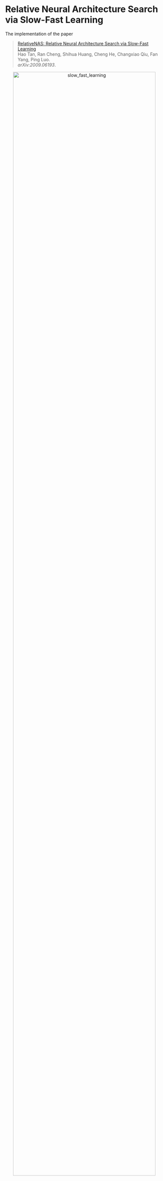 # Relative Neural Architecture Search via Slow-Fast Learning
The implementation of the paper
> [RelativeNAS: Relative Neural Architecture Search via Slow-Fast Learning](https://arxiv.org/abs/2009.06193) \
> Hao Tan, Ran Cheng, Shihua Huang, Cheng He, Changxiao Qiu, Fan Yang, Ping Luo.\
> _arXiv:2009.06193_.

<p align="center">
  <img src="./img/slow_fast_learning.png" alt="slow_fast_learning" width="95%">
</p>

## Requirements
```
Python >= 3.6, PyTorch == 1.3.0, torchvision >= 0.2
```

**RelativeNAS** is based on continuous encoding in cell-based search space. 
Besides, it uses a slow-fast learning paradigm to iteratively update the architecture vectors in the population.
A weight set is also contained to reduce the cost for performance estimations of candidate architectures.
Therefore, it can efficiently design high-performance convolutional architectures for image classification.
The architecture directly searched on CIFAR-10 can transfer into other intra- and inter-tasks, such as CIFAR-100, ImageNet, and PASCAL VOC 2007 et al.
The search process only requires a single GPU (1080 Ti) for nine hours.

**This code is based on the implementation of  [DARTS](https://github.com/quark0/darts) and [DenseNAS](https://github.com/JaminFong/DenseNAS.git).**


## Pretrained models
Our pretrained models are provided for evaluation.

**CIFAR-10** ([cifar10.pt](./trained_model/cifar10_model.pt))
```
 python test.py --auxiliary --model_path ./trained_model/cifar10_model.pt --set cifar10
```
* Expected result: 2.26% test error rate with 3.93M model params.

**CIFAR-100** ([cifar100_model.pt](./trained_model/cifar100_model.pt))
```
 python test.py --auxiliary --model_path ./trained_model/cifar100_model.pt --set cifar100
```
* Expected result: 15.86% test error rate with 3.98M model params.

**ImageNet** ([imagenet.pt](./trained_model/imagenet_model.pt))
1. We pack the ImageNet data as the lmdb file for faster IO. The lmdb files can be made as follows. 

    1). Generate the list of the image data.<br>
    ```
    python dataset/mk_img_list.py --image_path 'the path of your image data' --output_path 'the path to output the list file'
    ```
    2). Use the image list obtained above to make the lmdb file.<br>
    ```
    python dataset/img2lmdb.py --image_path 'the path of your image data' --list_path 'the path of your image list' --output_path 'the path to output the lmdb file' --split 'split folder (train/val)'
    ```

2. 
```
 python test_imagenet.py --auxiliary --model_path ./trained_model/imagenet_model.pt --arch RelativeNAS --gpus 0,1 --data_path 'the path of your image data (lmdb)'
```
* Expected result: 24.88% top-1 error and 7.7% top-5 with 5.05M model params.

## Architecture search (using small proxy models)
To carry out architecture search on CIFAR-10, run
```
python train_search.py     # for conv cells on CIFAR-10
```

In detail, ```model_search.py``` is used to define the model. 
It uses ```nn.ModuleList()``` to contain all the possible operations and only initial its own operations.
```arch_info``` attribute is used to specify what operations the model has.

```slow_fast_learning.py``` defines all the tools for the slow-fast learning, such as population initialization, architecture decoding, et. al.
The rule to update the weight set is also defined.

## Architecture evaluation (using full-sized models)
To evaluate our architecture by training from scratch, run
```
python train.py --auxiliary --cutout --set cifar10
```
Customized architectures are supported through the `--arch` flag once specified in `genotypes.py`.

**ImageNet**

Training the searched model over ImageNet dataset with the following script.<br>
```
python train_imagenet.py --data_path 'The path of ImageNet lmdb data' --init_channels 46 --layers 14 --arch RelativeNAS --gpus 0,1,2,3
```

**TransferLearning Tasks**

Please refer to the [TrasferLearning-Tasks](https://github.com/EMI-Group/TransferLearning-Tasks) for the trasfer learning tasks in our RelativeNAS.  


## Citation
If you use our code in your research, please cite our [paper](https://arxiv.org/abs/2009.06193):
```
@article{tan2020relative,
  title={RelativeNAS: Relative Neural Architecture Search via Slow-Fast Learning},
  author={Tan, Hao and Cheng, Ran and Huang, Shihua and He, Cheng and Qiu, Changxiao and Yang, Fan and Luo, Ping},
  journal={arXiv preprint arXiv:2009.06193},
  year={2020}
}
```
